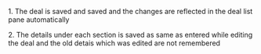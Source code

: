 1\. The deal is saved and saved and the changes are reflected in the deal list pane automatically

  

2\. The details under each section is saved as same as entered while editing the deal and the old detais which was edited are not remembered